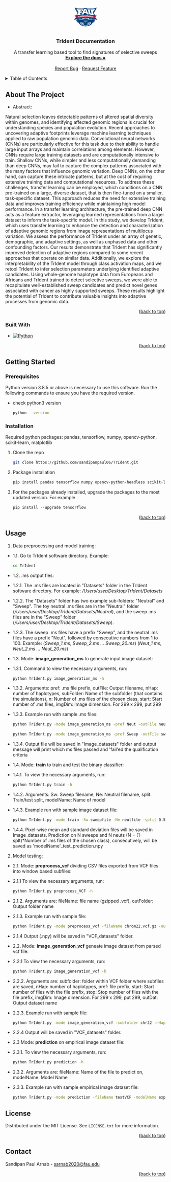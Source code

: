 <div id="top"></div>
<!--
*** Thanks for checking out the Best-README-Template. If you have a suggestion
*** that would make this better, please fork the repo and create a pull request
*** or simply open an issue with the tag "enhancement".
*** Don't forget to give the project a star!
*** Thanks again! Now go create something AMAZING! :D
-->



<!-- PROJECT SHIELDS -->
<!--
*** I'm using markdown "reference style" links for readability.
*** Reference links are enclosed in brackets [ ] instead of parentheses ( ).
*** See the bottom of this document for the declaration of the reference variables
*** for contributors-url, forks-url, etc. This is an optional, concise syntax you may use.
*** https://www.markdownguide.org/basic-syntax/#reference-style-links
-->



<!-- PROJECT LOGO -->
<br />
<div align="center">
  <a href="https://github.com/sandipanpaul06/TrIdent">
    <img src="images/fau_logo.png" alt="Logo" width="80" height="80">
  </a>

  <h3 align="center">TrIdent Documentation</h3>

  <p align="center">
    A transfer learning based tool to find signatures of selective sweeps
    <br />
    <a href="https://github.com/othneildrew/Best-README-Template"><strong>Explore the docs »</strong></a>
    <br />
    <br />
    <a href="https://github.com/sandipanpaul06/TrIdent/issues">Report Bug</a>
    ·
    <a href="https://github.com/sandipanpaul06/TrIdent/issues">Request Feature</a>
  </p>
</div>



<!-- TABLE OF CONTENTS -->
<details>
  <summary>Table of Contents</summary>
  <ol>
    <li>
      <a href="#about-the-project">About The Project</a>
      <ul>
        <li><a href="#built-with">Built With</a></li>
      </ul>
    </li>
    <li>
      <a href="#getting-started">Getting Started</a>
      <ul>
        <li><a href="#prerequisites">Prerequisites</a></li>
        <li><a href="#installation">Installation</a></li>
      </ul>
    </li>
    <li><a href="#usage">Usage</a></li>
    <li><a href="#roadmap">Roadmap</a></li>
    <li><a href="#contributing">Contributing</a></li>
    <li><a href="#license">License</a></li>
    <li><a href="#contact">Contact</a></li>
    <li><a href="#acknowledgments">Acknowledgments</a></li>
  </ol>
</details>



<!-- ABOUT THE PROJECT -->
## About The Project

* Abstract: 

Natural selection leaves detectable patterns of altered spatial diversity within genomes, and identifying affected genomic regions is crucial for understanding species and population evolution. Recent approaches to uncovering adaptive footprints leverage machine learning techniques applied to raw population genomic data. Convolutional neural networks (CNNs) are particularly effective for this task due to their ability to handle large input arrays and maintain correlations among elements. However, CNNs require large training datasets and are computationally intensive to train. Shallow CNNs, while simpler and less computationally demanding than deep CNNs, may fail to capture the complex patterns associated with the many factors that influence genomic variation. Deep CNNs, on the other hand, can capture these intricate patterns, but at the cost of requiring extensive training data and computational resources. To address these challenges, transfer learning can be employed, which conditions on a CNN pre-trained on a large, diverse dataset, that is then fine-tuned on a smaller, task-specific dataset. This approach reduces the need for extensive training data and improves training efficiency while maintaining high model performance. In a transfer learning architecture, the pre-trained deep CNN acts as a feature extractor, leveraging learned representations from a larger dataset to inform the task-specific model. In this study, we develop TrIdent, which uses transfer learning to enhance the detection and characterization of adaptive genomic regions from image representations of multilocus variation. We assess the performance of TrIdent under an array of genetic, demographic, and adaptive settings, as well as unphased data and other confounding factors. Our results demonstrate that TrIdent has significantly improved detection of adaptive regions compared to some recent approaches that operate on similar data. Additionally, we explore the interpretability of the TrIdent model through class activation maps, and we retool TrIdent to infer selection parameters underlying identified adaptive candidates. Using whole-genome haplotype data from Europeans and Africans and TrIdent trained to detect selective sweeps, we were able to recapitulate well-established sweep candidates and predict novel genes associated with cancer as highly supported sweeps. These results highlight the potential of TrIdent to contribute valuable insights into adaptive processes from genomic data.

<p align="right">(<a href="#top">back to top</a>)</p>



### Built With



* [![Python][Python.org]][Python-url]

<p align="right">(<a href="#top">back to top</a>)</p>



<!-- GETTING STARTED -->
## Getting Started


### Prerequisites

Python version 3.8.5 or above is necessary to use this software. Run the following commands to ensure you have the required version.
* check python3 version
  ```sh
  python --version
  ```

### Installation

Required python packages: pandas, tensorflow, numpy, opencv-python, scikit-learn, matplotlib

1. Clone the repo
   ```sh
   git clone https://github.com/sandipanpaul06/TrIdent.git
   ```
3. Package installation
   ```sh
   pip install pandas tensorflow numpy opencv-python-headless scikit-learn matplotlib
   ```
4. For the packages already installed, upgrade the packages to the most updated version. For example
   ```js
   pip install --upgrade tensorflow
   ```

<p align="right">(<a href="#top">back to top</a>)</p>



<!-- USAGE EXAMPLES -->
## Usage

1. Data preprocessing and model training:

* 1.1. Go to TrIdent software directory. Example:
   ```sh
   cd TrIdent
   ```

* 1.2. .ms output fles:

* 1.2.1. The .ms files are located in "Datasets" folder in the TrIdent software directory. For example: */Users/user/Desktop/TrIdent/Datasets*
  
* 1.2.2. The "Datasets" folder has two example sub-folders: "Neutral" and "Sweep". The toy neutral .ms files are in the "Neutral" folder (*/Users/user/Desktop/TrIdent/Datasets/Neutral*), and the sweep .ms files are in the "Sweep" folder (*/Users/user/Desktop/TrIdent/Datasets/Sweep*).

* 1.2.3. The sweep .ms files have a prefix "Sweep", and the neutral .ms files have a prefix "Neut", followed by consecutive numbers from 1 to 100. Example: (*Sweep_1.ms, Sweep_2.ms ... Sweep_20.ms*) (*Neut_1.ms, Neut_2.ms ... Neut_20.ms*)

* 1.3. Mode: **image_generation_ms** to generate input image dataset:

* 1.3.1. Command to view the necessary arguments, run:
   ```sh
   python TrIdent.py image_generation_ms -h
   ```
* 1.3.2. Arguments: pref: .ms file prefix, outFile: Output filename, nHap: number of haplotypes, subFolder: Name of the subfolder (that contains the simulations), n: Number of .ms files of the chosen class, start: Start number of .ms files, imgDim: Image dimension. For 299 x 299, put 299

* 1.3.3. Example run with sample .ms files:

   ```sh
   python TrIdent.py -mode image_generation_ms -pref Neut -outFile neutfile -nHap 198 -subFolder Neutral -n 10 -start 1 -imgDim 299
   ```
   ```sh
   python TrIdent.py -mode image_generation_ms -pref Sweep -outFile sweepfile -nHap 198 -subFolder Sweep -n 10 -start 1 -imgDim 299
   ```

* 1.3.4. Output file will be saved in "Image_datasets" folder and output message will print which ms files passed and 'fail'ed the qualification criteria


* 1.4. Mode: **train** to train and test the binary classifier:


* 1.4.1. To view the necessary arguments, run:
   ```sh
   python TrIdent.py train -h
   ```

* 1.4.2. Arguments: Sw: Sweep filename, Ne: Neutral filename, split: Train/test split, modelName: Name of model

* 1.4.3. Example run with sample image dataset file:

   ```sh
   python TrIdent.py -mode train -Sw sweepfile -Ne neutfile -split 0.5 -modelName expModel
   ```


* 1.4.4. Pixel-wise mean and standard deviation files will be saved in Image_datasets. Prediction on N sweeps and N neuts (N = (1-splt)*Number of .ms files of the chosen class), consecutively, will be saved as 'modelName'_test_prediction.npy




2. Model testing:

* 2.1. Mode: **preprocess_vcf** dividing CSV files exported from VCF files into window based subfiles:


* 2.1.1 To view the necessary arguments, run:
   ```sh
   python TrIdent.py preprocess_VCF -h
   ```
* 2.1.2. Arguments are: fileName: file name (gzipped .vcf), outFolder: Output folder name

* 2.1.3.  Example run with sample file:

   ```sh
   python TrIdent.py -mode preprocess_vcf -fileName chrom22.vcf.gz -outFolder chr22
   ```

* 2.1.4 Output (.npy) will be saved in "VCF_datasets" folder.




* 2.2. Mode: **image_generation_vcf** geneate image dataset from parsed vcf file:


* 2.2.1 To view the necessary arguments, run:
   ```sh
   python TrIdent.py image_generation_vcf -h
   ```

* 2.2.2. Arguments are: subfolder: folder within VCF folder where subfiles are saved, nHap: number of haplotypes, pref: file prefix, start: Start number of files with the file prefix, stop: Stop number of files with the file prefix, imgDim: Image dimension. For 299 x 299, put 299, outDat: Output dataset name

* 2.2.3.  Example run with sample file:

   ```sh
   python TrIdent.py -mode image_generation_vcf -subfolder chr22 -nHap 198 -pref chrom22 -start 1 -stop 10 -imgDim 299 -outDat testVCF
   ```

* 2.2.4 Output will be saved in "VCF_datasets" folder.


* 2.3 Mode: **prediction** on empirical image dataset file: 

* 2.3.1. To view the necessary arguments, run:
   ```sh
   python TrIdent.py prediction -h
   ```

* 2.3.2. Arguments are: fileName: Name of the file to predict on, modelName: Model Name

* 2.3.3. Example run with sample empirical image dataset file:

   ```sh
   python TrIdent.py -mode prediction -fileName testVCF -modelName expModel
   ```

<!-- LICENSE -->
## License

Distributed under the MIT License. See `LICENSE.txt` for more information.

<p align="right">(<a href="#top">back to top</a>)</p>



<!-- CONTACT -->
## Contact

Sandipan Paul Arnab - sarnab2020@fau.edu



<p align="right">(<a href="#top">back to top</a>)</p>







<!-- MARKDOWN LINKS & IMAGES -->
<!-- https://www.markdownguide.org/basic-syntax/#reference-style-links -->
[contributors-shield]: https://img.shields.io/github/contributors/othneildrew/Best-README-Template.svg?style=for-the-badge
[contributors-url]: https://github.com/othneildrew/Best-README-Template/graphs/contributors
[forks-shield]: https://img.shields.io/github/forks/othneildrew/Best-README-Template.svg?style=for-the-badge
[forks-url]: https://github.com/othneildrew/Best-README-Template/network/members
[stars-shield]: https://img.shields.io/github/stars/othneildrew/Best-README-Template.svg?style=for-the-badge
[stars-url]: https://github.com/othneildrew/Best-README-Template/stargazers
[issues-shield]: https://img.shields.io/github/issues/othneildrew/Best-README-Template.svg?style=for-the-badge
[issues-url]: https://github.com/othneildrew/Best-README-Template/issues
[license-shield]: https://img.shields.io/github/license/othneildrew/Best-README-Template.svg?style=for-the-badge
[license-url]: https://github.com/othneildrew/Best-README-Template/blob/master/LICENSE.txt
[linkedin-shield]: https://img.shields.io/badge/-LinkedIn-black.svg?style=for-the-badge&logo=linkedin&colorB=555
[linkedin-url]: https://linkedin.com/in/othneildrew
[product-screenshot]: images/screenshot.png
[Python.org]: https://data-science-blog.com/wp-content/uploads/2022/01/python-logo-header-1030x259.png
[Python-url]: https://www.python.org/
[React.js]: https://img.shields.io/badge/React-20232A?style=for-the-badge&logo=react&logoColor=61DAFB
[React-url]: https://reactjs.org/
[Vue.js]: https://img.shields.io/badge/Vue.js-35495E?style=for-the-badge&logo=vuedotjs&logoColor=4FC08D
[Vue-url]: https://vuejs.org/
[Angular.io]: https://img.shields.io/badge/Angular-DD0031?style=for-the-badge&logo=angular&logoColor=white
[Angular-url]: https://angular.io/
[Svelte.dev]: https://img.shields.io/badge/Svelte-4A4A55?style=for-the-badge&logo=svelte&logoColor=FF3E00
[Svelte-url]: https://svelte.dev/
[Laravel.com]: https://img.shields.io/badge/Laravel-FF2D20?style=for-the-badge&logo=laravel&logoColor=white
[Laravel-url]: https://laravel.com
[Bootstrap.com]: https://img.shields.io/badge/Bootstrap-563D7C?style=for-the-badge&logo=bootstrap&logoColor=white
[Bootstrap-url]: https://getbootstrap.com
[JQuery.com]: https://img.shields.io/badge/jQuery-0769AD?style=for-the-badge&logo=jquery&logoColor=white
[JQuery-url]: https://jquery.com 
